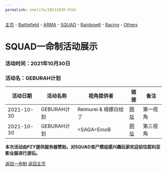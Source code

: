 ```yaml
---
permalink: onelife/20211030.html
---
```

[主页](https://saga2003.github.io/)   -  [Battlefield](https://saga2003.github.io/battlefield.html)   -   [ARMA](https://saga2003.github.io/arma.html)   -   [SQUAD](https://saga2003.github.io/squad.html)   -   [Rainbow6](https://saga2003.github.io/rainbow6.html)   -   [Racing](https://saga2003.github.io/racing.html)   -   [Others](https://saga2003.github.io/others.html)

# SQUAD一命制活动展示

### 活动时间：2021年10月30日

### 活动名：GEBURAH计划

活动日期|活动名称|视角提供者|链接|备注
---|---|---|---|---
2021-10-30|GEBURAH计划|Reimurei & 缇娜白给了|[网址](https://www.bilibili.com/video/BV1Kf4y1u7VG/)|第一视角
2021-10-30|GEBURAH计划|=SAGA=EmoB|[网址](https://www.bilibili.com/video/BV1sf4y1u78D/)|第三视角

**本次活动由PZY提供服务器赞助。对SQUAD丧尸模组感兴趣玩家欢迎前往叙利亚影业服进行游玩。**

[返回一命制](https://saga2003.github.io/squad.html)
[返回主页](https://saga2003.github.io/)